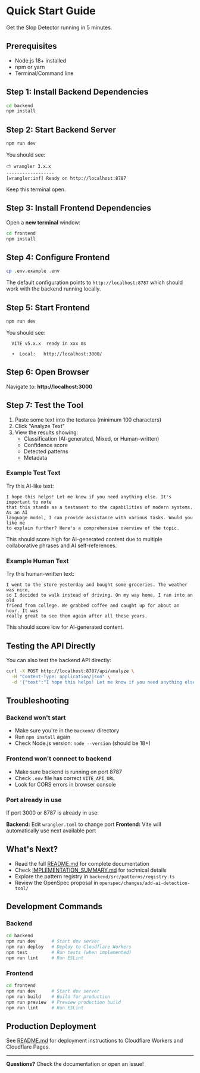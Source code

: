 # Quick Start Guide

Get the Slop Detector running in 5 minutes.

## Prerequisites

- Node.js 18+ installed
- npm or yarn
- Terminal/Command line

## Step 1: Install Backend Dependencies

```bash
cd backend
npm install
```

## Step 2: Start Backend Server

```bash
npm run dev
```

You should see:
```
⛅️ wrangler 3.x.x
------------------
[wrangler:inf] Ready on http://localhost:8787
```

Keep this terminal open.

## Step 3: Install Frontend Dependencies

Open a **new terminal** window:

```bash
cd frontend
npm install
```

## Step 4: Configure Frontend

```bash
cp .env.example .env
```

The default configuration points to `http://localhost:8787` which should work with the backend running locally.

## Step 5: Start Frontend

```bash
npm run dev
```

You should see:
```
  VITE v5.x.x  ready in xxx ms

  ➜  Local:   http://localhost:3000/
```

## Step 6: Open Browser

Navigate to: **http://localhost:3000**

## Step 7: Test the Tool

1. Paste some text into the textarea (minimum 100 characters)
2. Click "Analyze Text"
3. View the results showing:
   - Classification (AI-generated, Mixed, or Human-written)
   - Confidence score
   - Detected patterns
   - Metadata

### Example Test Text

Try this AI-like text:

```
I hope this helps! Let me know if you need anything else. It's important to note
that this stands as a testament to the capabilities of modern systems. As an AI
language model, I can provide assistance with various tasks. Would you like me
to explain further? Here's a comprehensive overview of the topic.
```

This should score high for AI-generated content due to multiple collaborative phrases and AI self-references.

### Example Human Text

Try this human-written text:

```
I went to the store yesterday and bought some groceries. The weather was nice,
so I decided to walk instead of driving. On my way home, I ran into an old
friend from college. We grabbed coffee and caught up for about an hour. It was
really great to see them again after all these years.
```

This should score low for AI-generated content.

## Testing the API Directly

You can also test the backend API directly:

```bash
curl -X POST http://localhost:8787/api/analyze \
  -H "Content-Type: application/json" \
  -d '{"text":"I hope this helps! Let me know if you need anything else. As an AI language model, I can assist with various tasks."}'
```

## Troubleshooting

### Backend won't start

- Make sure you're in the `backend/` directory
- Run `npm install` again
- Check Node.js version: `node --version` (should be 18+)

### Frontend won't connect to backend

- Make sure backend is running on port 8787
- Check `.env` file has correct `VITE_API_URL`
- Look for CORS errors in browser console

### Port already in use

If port 3000 or 8787 is already in use:

**Backend:** Edit `wrangler.toml` to change port
**Frontend:** Vite will automatically use next available port

## What's Next?

- Read the full [README.md](README.md) for complete documentation
- Check [IMPLEMENTATION_SUMMARY.md](IMPLEMENTATION_SUMMARY.md) for technical details
- Explore the pattern registry in `backend/src/patterns/registry.ts`
- Review the OpenSpec proposal in `openspec/changes/add-ai-detection-tool/`

## Development Commands

### Backend

```bash
cd backend
npm run dev      # Start dev server
npm run deploy   # Deploy to Cloudflare Workers
npm test         # Run tests (when implemented)
npm run lint     # Run ESLint
```

### Frontend

```bash
cd frontend
npm run dev      # Start dev server
npm run build    # Build for production
npm run preview  # Preview production build
npm run lint     # Run ESLint
```

## Production Deployment

See [README.md](README.md) for deployment instructions to Cloudflare Workers and Cloudflare Pages.

---

**Questions?** Check the documentation or open an issue!
